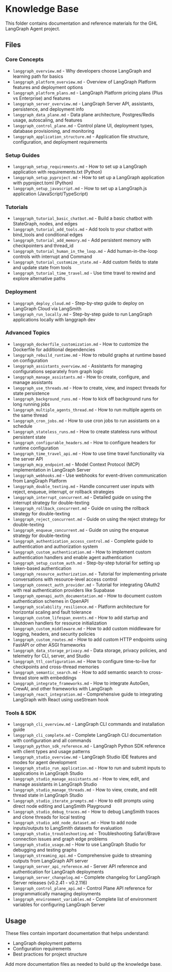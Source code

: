# Knowledge Base

This folder contains documentation and reference materials for the GHL LangGraph Agent project.

## Files

### Core Concepts
- `langgraph_overview.md` - Why developers choose LangGraph and learning path for basics
- `langgraph_platform_overview.md` - Overview of LangGraph Platform features and deployment options
- `langgraph_platform_plans.md` - LangGraph Platform pricing plans (Plus vs Enterprise) and features
- `langgraph_server_overview.md` - LangGraph Server API, assistants, persistence, and deployment info
- `langgraph_data_plane.md` - Data plane architecture, Postgres/Redis usage, autoscaling, and features
- `langgraph_control_plane.md` - Control plane UI, deployment types, database provisioning, and monitoring
- `langgraph_application_structure.md` - Application file structure, configuration, and deployment requirements

### Setup Guides
- `langgraph_setup_requirements.md` - How to set up a LangGraph application with requirements.txt (Python)
- `langgraph_setup_pyproject.md` - How to set up a LangGraph application with pyproject.toml (Python)
- `langgraph_setup_javascript.md` - How to set up a LangGraph.js application (JavaScript/TypeScript)

### Tutorials
- `langgraph_tutorial_basic_chatbot.md` - Build a basic chatbot with StateGraph, nodes, and edges
- `langgraph_tutorial_add_tools.md` - Add tools to your chatbot with bind_tools and conditional edges
- `langgraph_tutorial_add_memory.md` - Add persistent memory with checkpointers and thread_id
- `langgraph_tutorial_human_in_the_loop.md` - Add human-in-the-loop controls with interrupt and Command
- `langgraph_tutorial_customize_state.md` - Add custom fields to state and update state from tools
- `langgraph_tutorial_time_travel.md` - Use time travel to rewind and explore alternative paths

### Deployment
- `langgraph_deploy_cloud.md` - Step-by-step guide to deploy on LangGraph Cloud via LangSmith
- `langgraph_run_locally.md` - Step-by-step guide to run LangGraph applications locally with langgraph dev

### Advanced Topics
- `langgraph_dockerfile_customization.md` - How to customize the Dockerfile for additional dependencies
- `langgraph_rebuild_runtime.md` - How to rebuild graphs at runtime based on configuration
- `langgraph_assistants_overview.md` - Assistants for managing configurations separately from graph logic
- `langgraph_manage_assistants.md` - How to create, configure, and manage assistants
- `langgraph_use_threads.md` - How to create, view, and inspect threads for state persistence
- `langgraph_background_runs.md` - How to kick off background runs for long running jobs
- `langgraph_multiple_agents_thread.md` - How to run multiple agents on the same thread
- `langgraph_cron_jobs.md` - How to use cron jobs to run assistants on a schedule
- `langgraph_stateless_runs.md` - How to create stateless runs without persistent state
- `langgraph_configurable_headers.md` - How to configure headers for runtime configuration
- `langgraph_time_travel_api.md` - How to use time travel functionality via the server API
- `langgraph_mcp_endpoint.md` - Model Context Protocol (MCP) implementation in LangGraph Server
- `langgraph_webhooks.md` - Use webhooks for event-driven communication from LangGraph Platform
- `langgraph_double_texting.md` - Handle concurrent user inputs with reject, enqueue, interrupt, or rollback strategies
- `langgraph_interrupt_concurrent.md` - Detailed guide on using the interrupt strategy for double-texting
- `langgraph_rollback_concurrent.md` - Guide on using the rollback strategy for double-texting
- `langgraph_reject_concurrent.md` - Guide on using the reject strategy for double-texting
- `langgraph_enqueue_concurrent.md` - Guide on using the enqueue strategy for double-texting
- `langgraph_authentication_access_control.md` - Complete guide to authentication and authorization system
- `langgraph_custom_authentication.md` - How to implement custom authentication handlers and enable agent authentication
- `langgraph_setup_custom_auth.md` - Step-by-step tutorial for setting up token-based authentication
- `langgraph_resource_authorization.md` - Tutorial for implementing private conversations with resource-level access control
- `langgraph_connect_auth_provider.md` - Tutorial for integrating OAuth2 with real authentication providers like Supabase
- `langgraph_openapi_auth_documentation.md` - How to document custom authentication schemes in OpenAPI
- `langgraph_scalability_resilience.md` - Platform architecture for horizontal scaling and fault tolerance
- `langgraph_custom_lifespan_events.md` - How to add startup and shutdown handlers for resource initialization
- `langgraph_custom_middleware.md` - How to add custom middleware for logging, headers, and security policies
- `langgraph_custom_routes.md` - How to add custom HTTP endpoints using FastAPI or other ASGI frameworks
- `langgraph_data_storage_privacy.md` - Data storage, privacy policies, and telemetry for CLI, server, and Studio
- `langgraph_ttl_configuration.md` - How to configure time-to-live for checkpoints and cross-thread memories
- `langgraph_semantic_search.md` - How to add semantic search to cross-thread store with embeddings
- `langgraph_integrate_frameworks.md` - How to integrate AutoGen, CrewAI, and other frameworks with LangGraph
- `langgraph_react_integration.md` - Comprehensive guide to integrating LangGraph with React using useStream hook

### Tools & SDK
- `langgraph_cli_overview.md` - LangGraph CLI commands and installation guide
- `langgraph_cli_complete.md` - Complete LangGraph CLI documentation with configuration and all commands
- `langgraph_python_sdk_reference.md` - LangGraph Python SDK reference with client types and usage patterns
- `langgraph_studio_overview.md` - LangGraph Studio IDE features and modes for agent development
- `langgraph_studio_run_application.md` - How to run and submit inputs to applications in LangGraph Studio
- `langgraph_studio_manage_assistants.md` - How to view, edit, and manage assistants in LangGraph Studio
- `langgraph_studio_manage_threads.md` - How to view, create, and edit thread state in LangGraph Studio
- `langgraph_studio_iterate_prompts.md` - How to edit prompts using direct node editing and LangSmith Playground
- `langgraph_studio_debug_traces.md` - How to debug LangSmith traces and clone threads for local testing
- `langgraph_studio_add_node_dataset.md` - How to add node inputs/outputs to LangSmith datasets for evaluation
- `langgraph_studio_troubleshooting.md` - Troubleshooting Safari/Brave connection issues and graph edge problems
- `langgraph_studio_usage.md` - How to use LangGraph Studio for debugging and testing graphs
- `langgraph_streaming_api.md` - Comprehensive guide to streaming outputs from LangGraph API server
- `langgraph_server_api_reference.md` - Server API reference and authentication for LangGraph deployments
- `langgraph_server_changelog.md` - Complete changelog for LangGraph Server releases (v0.2.41 - v0.2.116)
- `langgraph_control_plane_api.md` - Control Plane API reference for programmatically managing deployments
- `langgraph_environment_variables.md` - Complete list of environment variables for configuring LangGraph Server

## Usage

These files contain important documentation that helps understand:
- LangGraph deployment patterns
- Configuration requirements
- Best practices for project structure

Add more documentation files as needed to build up the knowledge base.
